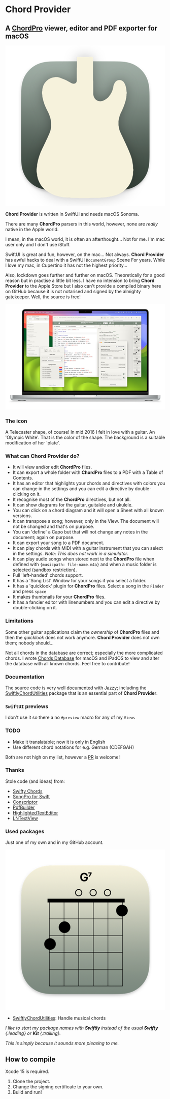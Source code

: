 # Chord Provider

## A [ChordPro](https://www.chordpro.org) viewer, editor and PDF exporter for macOS

![Icon](https://github.com/Desbeers/Chord-Provider/raw/main/Images/icon.png)

**Chord Provider** is written in SwiftUI and needs macOS Sonoma.

There are many **ChordPro** parsers in this world, however, none are *really* native in the Apple world.

I mean, in the macOS world, it is often an afterthought... Not for me. I'm mac user only and I don't use iStuff.

SwiftUI is great and fun, however, on the mac... Not always. **Chord Provider** has awful hacks to deal with a SwiftUI `DocumentGroup` Scene For years. While I love my mac, in Cupertino it has not the highest priority...

Also, lockdown goes further and further on macOS. Theoretically for a good reason but in practise a little bit less. I have no intension to bring **Chord Provider** to the Apple Store but I also can't provide a compiled binary here on GitHub because it is not notarised and signed by the almighty gatekeeper. Well, the source is free!

![Chord Provider](https://github.com/Desbeers/Chord-Provider/raw/main/Images/screenshot-macOS.jpg)

### The icon

A Telecaster shape, of course! In mid 2016 I felt in love with a guitar. An 'Olympic White'. That is the color of the shape. The background is a suitable modification of her 'plate'.

### What can **Chord Provider** do?

- It will view and/or edit **ChordPro** files.
- It can export a whole folder with **ChordPro** files to a PDF with a Table of Contents.
- It has an editor that highlights your chords and directives with colors you can change in the settings and you can edit a directive by double-clicking on it.
- It recognise most of the **ChordPro** directives, but not all.
- It can show diagrams for the guitar, guitalele and ukulele.
- You can click on a chord diagram and it will open a Sheet with all known versions.
- It can transpose a song; however, only in the View. The document will not be changed and that's on purpose.
- You can 'define' a Capo but that will not change any notes in the document; again on purpose.
- It can export your song to a PDF document.
- It can play chords with MIDI with a guitar instrument that you can select in the settings. *Note: This does not work in a simulator*.
- It can play audio songs when stored next to the **ChordPro** file when defined with `{musicpath: file-name.m4a}` and when a music folder is selected (sandbox restriction).
- Full 'left-handed' chords support.
- It has a 'Song List' Window for your songs if you select a folder.
- It has a 'quicklook' plugin for **ChordPro** files. Select a song in the `Finder` and press `space`
- It makes thumbnails for your **ChordPro** files.
- It has a fancier editor with linenumbers and you can edit a directive by double-clicking on it.
  
### Limitations

Some other guitar applications claim the *ownership* of **ChordPro** files and then the *quicklook* does not work anymore. **Chord Provider** does not own them; nobody should...

Not all chords in the database are correct; especially the more complicated chords. I wrote [Chords Database](https://github.com/Desbeers/Chords-Database) for macOS and iPadOS to view and alter the database with all known chords. Feel free to contribute!

### Documentation

The source code is very well [documented](https://desbeers.github.io/Chord-Provider/) with [Jazzy](https://github.com/realm/jazzy); including the [SwiftlyChordUtilities](https://github.com/Desbeers/SwiftlyChordUtilities) package that is an essential part of **Chord Provider**.

### `SwiftUI` previews

I don't use it so there a no `#preview` macro for any of my `Views`

### TODO

- Make it translatable; now it is only in English
- Use different chord notations for e.g. German (CDEFGAH)

Both are not high on my list, however a [PR](https://github.com/Desbeers/Chord-Provider/pulls) is welcome!

### Thanks

Stole code (and ideas) from:
- [Swifty Chords](https://github.com/BeauNouvelle/SwiftyGuitarChords)
- [SongPro for Swift](https://github.com/SongProOrg/songpro-swift)
- [Conscriptor](https://github.com/dbarsamian/conscriptor)
- [PdfBuilder](https://github.com/atrbx5/PdfBuilder)
- [HighlightedTextEditor](https://github.com/kyle-n/HighlightedTextEditor)
- [LNTextView](https://github.com/JonWorms/LNTextView)

### Used packages

Just one of my own and in my GitHub account.

![Icon](https://github.com/Desbeers/SwiftlyChordUtilities/raw/main/Images/icon.png)

- [SwiftlyChordUtilities](https://github.com/Desbeers/SwiftlyChordUtilities): Handle musical chords

*I like to start my package names with **Swiftly** instead of the usual **Swifty** {.leading} or **Kit** {.trailing}.*

*This is simply because it sounds more pleasing to me.*

## How to compile

Xcode 15 is required.

1. Clone the project.
2. Change the signing certificate to your own.
2. Build and run!
